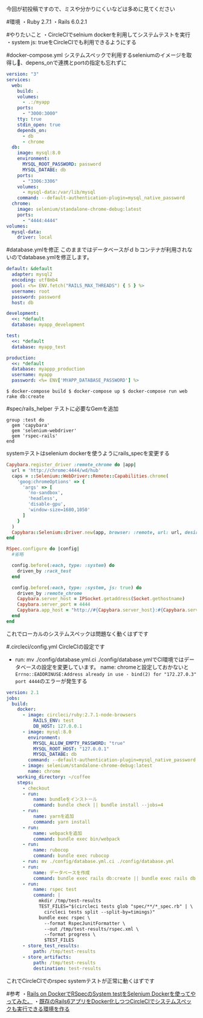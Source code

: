 <!--
title:   CircleCIのシステムスペックをselenium dockerを利用する
tags:    CircleCI,Docker,RSpec,Rails,Ruby
id:      ee66d4bdcf1f21a352c2
private: false
-->
今回が初投稿ですので、ミスや分かりにくいなどは多めに見てください

#環境
・Ruby 2.7.1
・Rails 6.0.2.1

#やりたいこと
・CircleCIでselnium dockerを利用してシステムテストを実行
・system js: trueをCircleCIでも利用できるようにする

#docker-compose.yml
システムスペックで利用するseleniumのイメージを取得し、depens_onで連携とportの指定も忘れずに

```docker:docker-compose.yml
version: "3"
services:
  web:
    build: .
    volumes:
      - .:/myapp
    ports:
      - "3000:3000"
    tty: true
    stdin_open: true
    depends_on:
      - db
      - chrome
  db:
    image: mysql:8.0
    environment:
      MYSQL_ROOT_PASSWORD: password
      MYSQL_DATABE: db
    ports:
      - "3306:3306"
    volumes:
      - mysql-data:/var/lib/mysql
    command: --default-authentication-plugin=mysql_native_password
  chrome:
    image: selenium/standalone-chrome-debug:latest
    ports:
      - "4444:4444"
volumes:
  mysql-data:
    driver: local
```

#database.ymlを修正
このままではデータベースがｄｂコンテナが利用されないのでdatabase.ymlを修正します。

```ruby:database.yml
default: &default
  adapter: mysql2
  encoding: utf8mb4
  pool: <%= ENV.fetch("RAILS_MAX_THREADS") { 5 } %>
  username: root
  password: password
  host: db

development:
  <<: *default
  database: myapp_development

test:
  <<: *default
  database: myapp_test

production:
  <<: *default
  database: myappp_production
  username: myapp
  password: <%= ENV['MYAPP_DATABASE_PASSWORD'] %>
```

`
$ docker-compose build
$ docker-compose up
$ docker-compose run web rake db:create
`

#spec/rails_helper
テストに必要なGemを追加

```ruby:Gemfile
group :test do
  gem 'capybara'
  gem 'selenium-webdriver'
  gem 'rspec-rails'
end
```
systemテストはselenium dockerを使うようにrails_specを変更する

```ruby:rails_spec.rb
Capybara.register_driver :remote_chrome do |app|
  url = 'http://chrome:4444/wd/hub'
  caps = ::Selenium::WebDriver::Remote::Capabilities.chrome(
    'goog:chromeOptions' => {
      'args' => [
        'no-sandbox',
        'headless',
        'disable-gpu',
        'window-size=1680,1050'
      ]
    }
  )
  Capybara::Selenium::Driver.new(app, browser: :remote, url: url, desired_capabilities: caps)
end

RSpec.configure do |config|
  #省略

  config.before(:each, type: :system) do
    driven_by :rack_test
  end

  config.before(:each, type: :system, js: true) do
    driven_by :remote_chrome
    Capybara.server_host = IPSocket.getaddress(Socket.gethostname)
    Capybara.server_port = 4444
    Capybara.app_host = "http://#{Capybara.server_host}:#{Capybara.server_port}"
  end
end
```
これでローカルのシステムスペックは問題なく動くはずです

#.circleci/config.yml
CircleCIの設定です
- run: mv ./config/database.yml.ci ./config/database.ymlでCI環境ではデータベースの設定を変更しています。
name: chromeと設定しておかないと
`Errno::EADDRINUSE:Address already in use - bind(2) for "172.27.0.3" port 4444`のエラーが発生する

```config.yml
version: 2.1
jobs:
  build:
    docker:
      - image: circleci/ruby:2.7.1-node-browsers
          RAILS_ENV: test
          DB_HOST: 127.0.0.1
      - image: mysql:8.0
        environment:
          MYSQL_ALLOW_EMPTY_PASSWORD: "true"
          MYSQL_ROOT_HOST: "127.0.0.1"
          MYSQL_DATABE: db
        command: --default-authentication-plugin=mysql_native_password
      - image: selenium/standalone-chrome-debug:latest
        name: chrome
    working_directory: ~/coffee
    steps:
      - checkout
      - run:
          name: bundleをインストール
          command: bundle check || bundle install --jobs=4
      - run:
          name: yarnを追加
          command: yarn install
      - run:
          name: webpackを追加
          command: bundle exec bin/webpack
      - run:
          name: rubocop
          command: bundle exec rubocop
      - run: mv ./config/database.yml.ci ./config/database.yml
      - run:
          name: データベースを作成
          command: bundle exec rails db:create || bundle exec rails db:migrate
      - run:
          name: rspec test
          command: |
            mkdir /tmp/test-results
            TEST_FILES="$(circleci tests glob "spec/**/*_spec.rb" | \
              circleci tests split --split-by=timings)"
            bundle exec rspec \
              --format RspecJunitFormatter \
              --out /tmp/test-results/rspec.xml \
              --format progress \
              $TEST_FILES
      - store_test_results:
          path: /tmp/test-results
      - store_artifacts:
          path: /tmp/test-results
          destination: test-results
```

これでCircleCIでのrspec systemテストが正常に動くはずです

#参考
・[Rails on DockerでRSpecのSystem testをSelenium Dockerを使ってやってみた。](https://qiita.com/at-946/items/e96eaf3f91a39d180eb3)
・[既存のRails6アプリをDocker化しつつCircleCIでシステムスペックも実行できる環境を作る](https://qiita.com/kenz-dev/items/e3d970b59bf106cab19e)